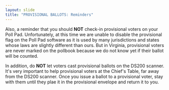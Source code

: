 ```yaml
---
layout: slide
title: "PROVISIONAL BALLOTS: Reminders"
---
```


Also, a reminder that you should **NOT** check-in provisional voters on your Poll Pad. Unfortunately, at this time we are unable to disable the provisional flag on the Poll Pad software as it is used by many jurisdictions and states whose laws are slightly different than ours. But in Virginia, provisional voters are never marked on the pollbook because we do not know yet if their ballot will be counted.

In addition, do **NOT** let voters cast provisional ballots on the DS200 scanner. It's very important to help provisional voters at the Chief's Table, far away from the DS200 scanner. Once you issue a ballot to a provisional voter, stay with them until they plae it in the provisional envelope and return it to you.